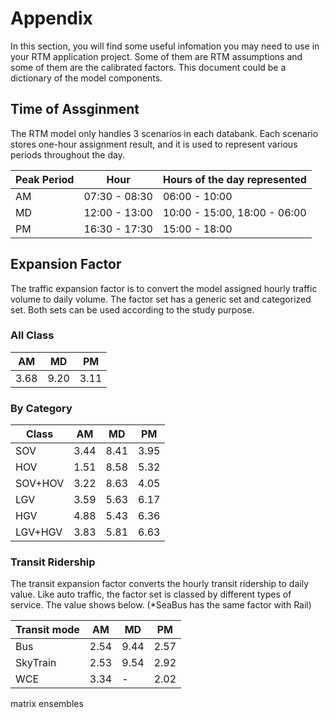 # Appendix

In this section, you will find some useful infomation you may need to use in your RTM application project. Some of them are RTM assumptions and some of them are the calibrated factors. This document could be a dictionary of the model components.

## Time of Assginment

The RTM model only handles 3 scenarios in each databank. Each scenario stores one-hour assignment result, and it is used to represent various periods throughout the day.

Peak Period | Hour | Hours of the day represented
----------- | ---- | ----------------------------
AM | 07:30 - 08:30 | 06:00 - 10:00
MD | 12:00 - 13:00 | 10:00 - 15:00, 18:00 - 06:00
PM | 16:30 - 17:30 | 15:00 - 18:00


## Expansion Factor
The traffic expansion factor is to convert the model assigned hourly traffic volume to daily volume. The factor set has a generic set and categorized set. Both sets can be used according to the study purpose.
### All Class
AM | MD | PM
-- | -- | --
3.68 | 9.20 | 3.11

### By Category
Class | AM | MD | PM
-- |-- | -- | --
SOV | 3.44 | 8.41 | 3.95
HOV | 1.51 | 8.58 | 5.32
SOV+HOV | 3.22 | 8.63 | 4.05
LGV | 3.59 | 5.63 | 6.17
HGV | 4.88 | 5.43 | 6.36
LGV+HGV | 3.83 | 5.81 | 6.63

### Transit Ridership
The transit expansion factor converts the hourly transit ridership to daily value. Like auto traffic, the factor set is classed by different types of service. The value shows below. (*SeaBus has the same factor with Rail)

Transit mode | AM | MD | PM
-- |-- | -- | --
Bus | 2.54 | 9.44 | 2.57
SkyTrain | 2.53 | 9.54 | 2.92
WCE | 3.34 | - | 2.02

matrix
ensembles

